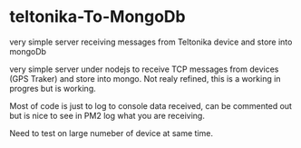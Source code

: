 # teltonika-To-MongoDb
very simple server receiving messages from Teltonika device and store into mongoDb

very simple server under nodejs to receive TCP messages from devices (GPS Traker) and store into mongo.
Not realy refined, this is a working in progres but is working.

Most of code is just to log to console data received, can be commented out but is nice to see in PM2 log what you are receiving.

Need to test on large numeber of device at same time.
